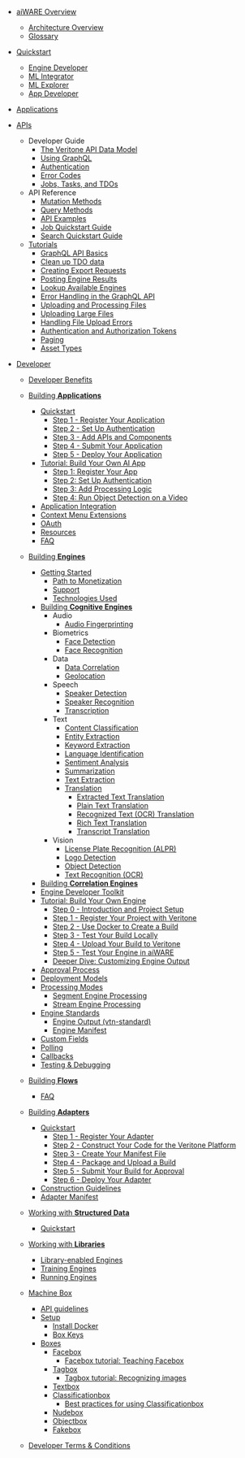 <!-- markdownlint-disable no-inline-html first-line-h1 -->

- [aiWARE Overview](overview/)

  - [Architecture Overview](overview/architecture-overview/)
  - [Glossary](overview/glossary/)

- [Quickstart](quickstart/)

  - <span class="engine-developer">[Engine Developer](quickstart/engine-developer/)</span>
  - <span class="ml-integrator">[ML Integrator](quickstart/ml-integrator/)</span>
  - <span class="ml-explorer">[ML Explorer](quickstart/ml-explorer/)</span>
  - <span class="app-developer">[App Developer](quickstart/app-developer/)</span>

- [Applications](apps/)

- [APIs](apis/)

  - Developer Guide
    - [The Veritone API Data Model](apis/data-model.md)
    - [Using GraphQL](apis/using-graphql.md)
    - [Authentication](apis/authentication.md)
    - [Error Codes](apis/error-codes.md)
    - [Jobs, Tasks, and TDOs](apis/jobs-tasks-tdos.md)
  - API Reference
    - [Mutation Methods](apis/reference/mutation/)
    - [Query Methods](apis/reference/query/)
    - [API Examples](apis/examples.md)
    - [Job Quickstart Guide](apis/job-quickstart/)
    - [Search Quickstart Guide](apis/search-quickstart/)
  - [Tutorials](apis/tutorials/)
    - [GraphQL API Basics](apis/tutorials/graphql-basics.md)
    - [Clean up TDO data](apis/tutorials/cleanup-tdo.md)
    - [Creating Export Requests](apis/tutorials/create-export-request/)
    - [Posting Engine Results](apis/tutorials/engine-results.md)
    - [Lookup Available Engines](apis/tutorials/get-engines.md)
    - [Error Handling in the GraphQL API](apis/tutorials/graphql-error-handling.md)
    - [Uploading and Processing Files](apis/tutorials/upload-and-process.md)
    - [Uploading Large Files](apis/tutorials/uploading-large-files.md)
    - [Handling File Upload Errors](apis/tutorials/file-upload-error-handling.md)
    - [Authentication and Authorization Tokens](apis/tutorials/tokens.md)
    - [Paging](apis/tutorials/paging.md)
    - [Asset Types](apis/tutorials/asset-types.md)

- [Developer](developer/)

  - [Developer Benefits](developer/benefits.md)

  - [Building **Applications**](developer/applications/)

    - [Quickstart](developer/applications/quick-start/)
      - [Step 1 - Register Your Application](developer/applications/quick-start/step-1.md)
      - [Step 2 - Set Up Authentication](developer/applications/quick-start/step-2.md)
      - [Step 3 - Add APIs and Components](developer/applications/quick-start/step-3.md)
      - [Step 4 - Submit Your Application](developer/applications/quick-start/step-4.md)
      - [Step 5 - Deploy Your Application](developer/applications/quick-start/step-5.md)
    - [Tutorial: Build Your Own AI App](developer/applications/app-tutorial/)
      - [Step 1: Register Your App](developer/applications/app-tutorial/app-tutorial-step-1.md)
      - [Step 2: Set Up Authentication](developer/applications/app-tutorial/app-tutorial-step-2.md)
      - [Step 3: Add Processing Logic](developer/applications/app-tutorial/app-tutorial-step-3.md)
      - [Step 4: Run Object Detection on a Video](developer/applications/app-tutorial/app-tutorial-step-4.md)
    - [Application Integration](developer/applications/integration/)
    - [Context Menu Extensions](developer/applications/context-menu-extensions.md)
    - [OAuth](developer/applications/oauth.md)
    - [Resources](developer/applications/resources.md)
    - [FAQ](developer/applications/faq.md)

  - [Building **Engines**](developer/engines/)

    - [Getting Started](developer/engines/getting-started/)
      - [Path to Monetization](developer/engines/getting-started/path-to-monetization/)
      - [Support](developer/engines/getting-started/support/)
      - [Technologies Used](developer/engines/getting-started/technologies/)
    - [Building **Cognitive Engines**](developer/engines/cognitive/)
      - Audio
        - [Audio Fingerprinting](developer/engines/cognitive/audio/audio-fingerprinting/)
      - Biometrics
        - [Face Detection](developer/engines/cognitive/biometrics/face-detection/)
        - [Face Recognition](developer/engines/cognitive/biometrics/face-recognition/)
      - Data
        - [Data Correlation](developer/engines/cognitive/data/correlation/)
        - [Geolocation](developer/engines/cognitive/data/geolocation/)
      - Speech
        - [Speaker Detection](developer/engines/cognitive/speech/speaker-detection/)
        - [Speaker Recognition](developer/engines/cognitive/speech/speaker-recognition/)
        - [Transcription](developer/engines/cognitive/speech/transcription/)
      - Text
        - [Content Classification](developer/engines/cognitive/text/content-classification/)
        - [Entity Extraction](developer/engines/cognitive/text/entity-extraction/)
        - [Keyword Extraction](developer/engines/cognitive/text/keyword-extraction/)
        - [Language Identification](developer/engines/cognitive/text/language-identification/)
        - [Sentiment Analysis](developer/engines/cognitive/text/sentiment/)
        - [Summarization](developer/engines/cognitive/text/summarization/)
        - [Text Extraction](developer/engines/cognitive/text/text-extraction/)
        - [Translation](developer/engines/cognitive/text/translation/)
          - [Extracted Text Translation](developer/engines/cognitive/text/translation/extracted-text/)
          - [Plain Text Translation](developer/engines/cognitive/text/translation/plain-text/)
          - [Recognized Text (OCR) Translation](developer/engines/cognitive/text/translation/recognized-text/)
          - [Rich Text Translation](developer/engines/cognitive/text/translation/rich-text/)
          - [Transcript Translation](developer/engines/cognitive/text/translation/transcript/)
      - Vision
        - [License Plate Recognition (ALPR)](developer/engines/cognitive/vision/license-plate/)
        - [Logo Detection](developer/engines/cognitive/vision/logo-detection/)
        - [Object Detection](developer/engines/cognitive/vision/object-detection/)
        - [Text Recognition (OCR)](developer/engines/cognitive/vision/text-recognition/)
    - [Building **Correlation Engines**](developer/engines/correlation/)
    - [Engine Developer Toolkit](developer/engines/toolkit/)
    - [Tutorial: Build Your Own Engine](developer/engines/tutorial/)
      - [Step 0 - Introduction and Project Setup](developer/engines/tutorial/)
      - [Step 1 - Register Your Project with Veritone](developer/engines/tutorial/engine-tutorial-step-1.md)
      - [Step 2 - Use Docker to Create a Build](developer/engines/tutorial/engine-tutorial-step-2.md)
      - [Step 3 - Test Your Build Locally](developer/engines/tutorial/engine-tutorial-step-3.md)
      - [Step 4 - Upload Your Build to Veritone](developer/engines/tutorial/engine-tutorial-step-4.md)
      - [Step 5 - Test Your Engine in aiWARE](developer/engines/tutorial/engine-tutorial-step-5.md)
      - [Deeper Dive: Customizing Engine Output](developer/engines/tutorial/customizing-engine-output.md)
    - [Approval Process](developer/engines/approval/)
    - [Deployment Models](developer/engines/deployment-model/)
    - [Processing Modes](developer/engines/processing-modes/)
      - [Segment Engine Processing](developer/engines/processing-modes/segment-processing/)
      - [Stream Engine Processing](developer/engines/processing-modes/stream-processing/)
    - [Engine Standards](developer/engines/standards/)
      - [Engine Output (vtn-standard)](developer/engines/standards/engine-output/)
      - [Engine Manifest](developer/engines/standards/engine-manifest/)
        <!-- - [Message Types](developer/engines/standards/message-types/)-->
    - [Custom Fields](developer/engines/custom-fields/)
    - [Polling](developer/engines/polling/)
    - [Callbacks](developer/engines/callbacks/)
    - [Testing & Debugging](developer/engines/testing-and-debugging/)

  - [Building **Flows**](developer/flow/)
    - [FAQ](developer/flow/faq.md)

  - [Building **Adapters**](developer/adapters/)

    - [Quickstart](developer/adapters/quick-start/)
      - [Step 1 - Register Your Adapter](developer/adapters/quick-start/step-1.md)
      - [Step 2 - Construct Your Code for the Veritone Platform](developer/adapters/quick-start/step-2.md)
      - [Step 3 - Create Your Manifest File](developer/adapters/quick-start/step-3.md)
      - [Step 4 - Package and Upload a Build](developer/adapters/quick-start/step-4.md)
      - [Step 5 - Submit Your Build for Approval](developer/adapters/quick-start/step-5.md)
      - [Step 6 - Deploy Your Adapter](developer/adapters/quick-start/step-6.md)
    - [Construction Guidelines](developer/adapters/guidelines.md)
    - [Adapter Manifest](developer/adapters/manifest.md)

  - [Working with **Structured Data**](developer/data/)

    - [Quickstart](developer/data/quick-start/)

  - [Working with **Libraries**](developer/libraries/)

    - [Library-enabled Engines](developer/libraries/engines.md)
    - [Training Engines](developer/libraries/training.md)
    - [Running Engines](developer/libraries/running.md)

  - [Machine Box](/developer/machine-box/)

    - [API guidelines](/developer/machine-box/api-guidelines)
    - [Setup](/developer/machine-box/setup/)
      - [Install Docker](/developer/machine-box/setup/docker)
      - [Box Keys](/developer/machine-box/setup/box-key)
    - [Boxes](/developer/machine-box/boxes/)
      - [Facebox](/developer/machine-box/boxes/facebox-overview)
        - [Facebox tutorial: Teaching Facebox](/developer/machine-box/boxes/teaching-facebox)
      - [Tagbox](/developer/machine-box/boxes/tagbox)
        - [Tagbox tutorial: Recognizing images](/developer/machine-box/boxes/tagbox/recognizing-images)
      - [Textbox](/developer/machine-box/boxes/textbox)
      - [Classificationbox](/developer/machine-box/boxes/classificationbox)
        - [Best practices for using Classificationbox](/developer/machine-box/boxes/classificationbox/best-practices)
      - [Nudebox](/developer/machine-box/boxes/nudebox)
      - [Objectbox](/developer/machine-box/boxes/objectbox)
      - [Fakebox](/developer/machine-box/boxes/fakebox)

  - [Developer Terms & Conditions](developer/terms-and-conditions.md)
  
<!--
- [Benchmark](benchmark/) -->
